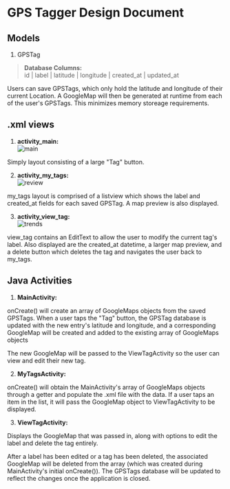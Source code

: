 # **GPS Tagger** Design Document

## Models

1. GPSTag 
> **Database Columns:**  
> id | label | latitude | longitude | created\_at | updated\_at

Users can save GPSTags, which only hold the latitude and longitude of their current Location. A GoogleMap will then be generated at runtime from each of the user's GPSTags. This minimizes memory storeage requirements.

## .xml views

1. **activity\_main:**  
![main](/Home.jpg)

Simply layout consisting of a large "Tag" button.

2. **activity\_my\_tags:**  
![review](/My_Tags.jpg)

my\_tags layout is comprised of a listview which shows the label and created_at fields for each saved GPSTag. A map preview is also displayed.


3. **activity\_view\_tag:**  
![trends](//View_Tag.jpg) 

view\_tag contains an EditText to allow the user to modify the current tag's label. Also displayed are the created_at datetime, a larger map preview, and a delete button which deletes the tag and navigates the user back to my\_tags.

## Java Activities

1. **MainActivity:**

onCreate() will create an array of GoogleMaps objects from the saved GPSTags. When a user taps the "Tag" button, the GPSTag database is updated with the new entry's latitude and longitude, and a corresponding GoogleMap will be created and added to the existing array of GoogleMaps objects

The new GoogleMap will be passed to the ViewTagActivity so the user can view and edit their new tag.

2. **MyTagsActivity:**

onCreate() will obtain the MainActivity's array of GoogleMaps objects through a getter and populate the .xml file with the data. If a user taps an item in the list, it will pass the GoogleMap object to ViewTagActivity to be displayed.

3. **ViewTagActivity:**

Displays the GoogleMap that was passed in, along with options to edit the label and delete the tag entirely.

After a label has been edited or a tag has been deleted, the associated GoogleMap will be deleted from the array (which was created during MainActivity's initial onCreate()). The GPSTags database will be updated to reflect the changes once the application is closed.